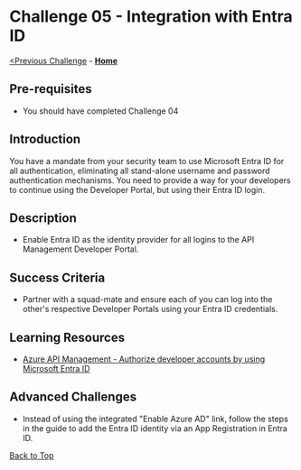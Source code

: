 # Challenge 05 - Integration with Entra ID

[<Previous Challenge](./Challenge-03.md) - **[Home](../README.md)**

## Pre-requisites

- You should have completed Challenge 04

## Introduction

You have a mandate from your security team to use Microsoft Entra ID for all authentication, eliminating all stand-alone username and password authentication mechanisms. You need to provide a way for your developers to continue using the Developer Portal, but using their Entra ID login.

## Description

- Enable Entra ID as the identity provider for all logins to the API Management Developer Portal.

## Success Criteria

- Partner with a squad-mate and ensure each of you can log into the other's respective Developer Portals using your Entra ID credentials.

## Learning Resources

- [Azure API Management - Authorize developer accounts by using Microsoft Entra ID](https://learn.microsoft.com/en-us/azure/api-management/api-management-howto-aad)

## Advanced Challenges

- Instead of using the integrated "Enable Azure AD" link, follow the steps in the guide to add the Entra ID identity via an App Registration in Entra ID.

[Back to Top](#challenge-05---integration-with-entra-id)